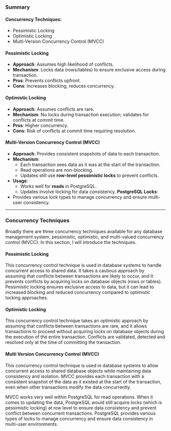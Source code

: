 ### Summary

#### **Concurrency Techniques**:
- Pessimistic Locking
- Optimistic Locking
- Multi-Version Concurrency Control (MVCC)
#### **Pessimistic Locking**
- **Approach**: Assumes high likelihood of conflicts.
- **Mechanism**: Locks data (rows/tables) to ensure exclusive access during transaction.
- **Pros**: Prevents conflicts upfront.
- **Cons**: Increases blocking, reduces concurrency.
#### **Optimistic Locking**
- **Approach**: Assumes conflicts are rare.
- **Mechanism**: No locks during transaction execution; validates for conflicts at commit time.
- **Pros**: Higher concurrency.
- **Cons**: Risk of conflicts at commit time requiring resolution.
#### **Multi-Version Concurrency Control (MVCC)**
- **Approach**: Provides consistent snapshots of data to each transaction.
- **Mechanism**:
    - Each transaction sees data as it was at the start of the transaction.
    - Read operations are non-blocking.
    - Updates still use **row-level pessimistic locks** to prevent conflicts.
- **Usage**:
    - Works well for **reads** in PostgreSQL.
    - Updates involve locking for data consistency.
**PostgreSQL Locks**:
- Provides various lock types to manage concurrency and ensure multi-user consistency.

---
### Concurrency Techniques

Broadly there are three concurrency techniques available for any database management system, pessimistic, optimistic, and multi-valued concurrency control (MVCC). In this section, I will introduce the techniques.

#### Pessimistic Locking
This concurrency control technique is used in database systems to handle concurrent access to shared data. It takes a cautious approach by assuming that conflicts between transactions are likely to occur, and it prevents conflicts by acquiring locks on database objects (rows or tables). Pessimistic locking ensures exclusive access to data, but it can lead to increased blocking and reduced concurrency compared to optimistic locking approaches.

#### Optimistic Locking
This concurrency control technique takes an optimistic approach by assuming that conflicts between transactions are rare, and it allows transactions to proceed without acquiring locks on database objects during the execution of the entire transaction. Conflicts are validated, detected and resolved only at the time of committing the transaction.

#### Multi Version Concurrency Control (MVCC)
This concurrency control technique is used in database systems to allow concurrent access to shared database objects while maintaining data consistency and isolation. MVCC provides each transaction with a consistent snapshot of the data as it existed at the start of the transaction, even when other transactions modify the data concurrently.

MVCC works very well within PostgreSQL for read operations. When it comes to updating the data, PostgreSQL would still acquire locks (which is pessimistic locking) at row level to ensure data consistency and prevent conflict between concurrent transactions. PostgreSQL provides various types of locks to manage concurrency and ensure data consistency in multi-user environments.